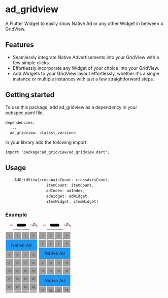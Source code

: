 # ad_gridview

A Flutter Widget to easily show Native Ad or any other Widget in between a GridView.


## Features

- Seamlessly integrate Native Advertisements into your GridView with a few simple clicks.
- Effortlessly incorporate any Widget of your choice into your GridView.
- Add Widgets to your GridView layout effortlessly, whether it's a single instance or multiple instances with just a few straightforward steps.

## Getting started

To use this package, add ad_gridview as a dependency in your pubspec.yaml file.
```
dependencies:
  ...
  ad_gridview: <latest_version>
```
In your library add the following import:
```
import 'package:ad_gridview/ad_gridview.dart';
```
## Usage

```dart
    AdGridView(crossAxisCount: crossAxisCount,
                  itemCount: itemCount,
                  adIndex: adIndex,
                  adWidget: adWidget,
                  itemWidget: itemWidget)
```

### **Example**

<p float="left">
 <img src="https://raw.githubusercontent.com/RajNarola29/ad_gridview/main/image/example_image1.png" width=20% height=20%/>
 <img src="https://raw.githubusercontent.com/RajNarola29/ad_gridview/main/image/example_image2.png" width=20% height=20%/>
</p>
